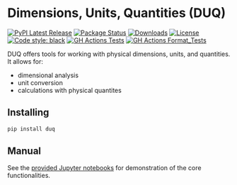 # Dimensions, Units, Quantities (DUQ)
[![PyPI Latest Release](https://img.shields.io/pypi/v/duq.svg)](https://pypi.org/project/duq/)
[![Package Status](https://img.shields.io/pypi/status/duq.svg)](https://pypi.org/project/duq/)
[![Downloads](https://pepy.tech/badge/duq)](https://pepy.tech/project/duq)
[![License](https://img.shields.io/pypi/l/duq.svg)](https://github.com/Armin-Ariamajd/duq/blob/main/LICENSE)
[![Code style: black](https://img.shields.io/badge/code%20style-black-000000.svg)](https://github.com/psf/black)
[![GH Actions Tests ](https://github.com/Armin-Ariamajd/duq/workflows/tests/badge.svg)](https://github.com/Armin-Ariamajd/duq/actions?query=branch%3Amain+workflow%3Atests)
[![GH Actions Format_Tests ](https://github.com/Armin-Ariamajd/duq/workflows/formatting%20tests/badge.svg)](https://github.com/Armin-Ariamajd/duq/actions?query=branch%3Amain+workflow%3Aformatting%20tests)


DUQ offers tools for working with physical dimensions, units, and quantities. It allows for:
* dimensional analysis
* unit conversion
* calculations with physical quantites

## Installing
```sh
pip install duq
```

## Manual
See the [provided Jupyter notebooks](https://github.com/Armin-Ariamajd/duq/tree/main/docs) for demonstration of the core functionalities.

